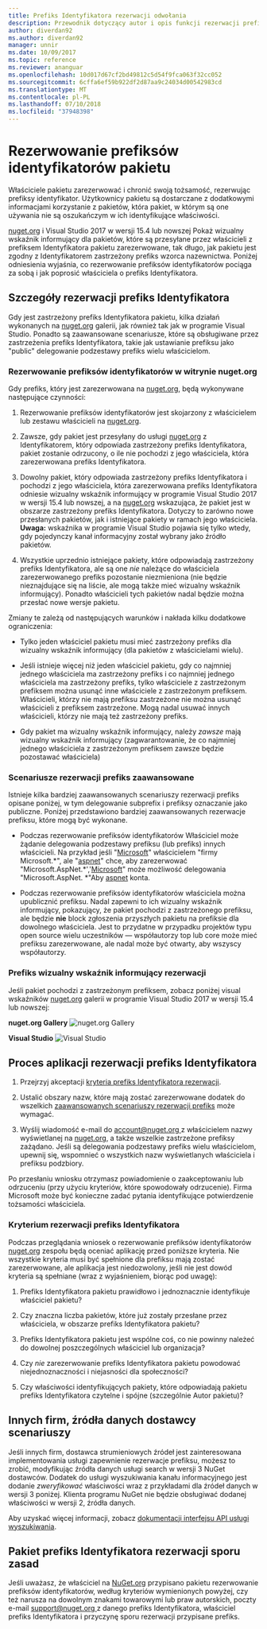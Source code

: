 ```yaml
---
title: Prefiks Identyfikatora rezerwacji odwołania
description: Przewodnik dotyczący autor i opis funkcji rezerwacji prefiks Identyfikatora pakietu.
author: diverdan92
ms.author: diverdan92
manager: unnir
ms.date: 10/09/2017
ms.topic: reference
ms.reviewer: ananguar
ms.openlocfilehash: 10d017d67cf2bd49812c5d54f9fca063f32cc052
ms.sourcegitcommit: 6cffa6ef59b922df2d87aa9c24034d00542983cd
ms.translationtype: MT
ms.contentlocale: pl-PL
ms.lasthandoff: 07/10/2018
ms.locfileid: "37948398"
---
```

# <a name="package-id-prefix-reservation"></a>Rezerwowanie prefiksów identyfikatorów pakietu

Właściciele pakietu zarezerwować i chronić swoją tożsamość, rezerwując prefiksy identyfikator. Użytkownicy pakietu są dostarczane z dodatkowymi informacjami korzystanie z pakietów, która pakiet, w którym są one używania nie są oszukańczym w ich identyfikujące właściwości. 

[nuget.org](https://www.nuget.org/) i Visual Studio 2017 w wersji 15.4 lub nowszej Pokaż wizualny wskaźnik informujący dla pakietów, które są przesyłane przez właścicieli z prefiksem Identyfikatora pakietu zarezerwowane, tak długo, jak pakietu jest zgodny z Identyfikatorem zastrzeżony prefiks wzorca nazewnictwa. Poniżej odniesienia wyjaśnia, co rezerwowanie prefiksów identyfikatorów pociąga za sobą i jak poprosić właściciela o prefiks Identyfikatora.

## <a name="id-prefix-reservation-details"></a>Szczegóły rezerwacji prefiks Identyfikatora

Gdy jest zastrzeżony prefiks Identyfikatora pakietu, kilka działań wykonanych na [nuget.org](https://www.nuget.org/) galerii, jak również tak jak w programie Visual Studio. Ponadto są zaawansowane scenariusze, które są obsługiwane przez zastrzeżenia prefiks Identyfikatora, takie jak ustawianie prefiksu jako "public" delegowanie podzestawy prefiks wielu właścicielom.

### <a name="id-prefix-reservation-on-nugetorg"></a>Rezerwowanie prefiksów identyfikatorów w witrynie nuget.org

Gdy prefiks, który jest zarezerwowana na [nuget.org](https://www.nuget.org/), będą wykonywane następujące czynności:

1. Rezerwowanie prefiksów identyfikatorów jest skojarzony z właścicielem lub zestawu właścicieli na [nuget.org](https://www.nuget.org/).

1. Zawsze, gdy pakiet jest przesyłany do usługi [nuget.org](https://www.nuget.org/) z Identyfikatorem, który odpowiada zastrzeżony prefiks Identyfikatora, pakiet zostanie odrzucony, o ile nie pochodzi z jego właściciela, która zarezerwowana prefiks Identyfikatora.

1. Dowolny pakiet, który odpowiada zastrzeżony prefiks Identyfikatora i pochodzi z jego właściciela, która zarezerwowana prefiks Identyfikatora odniesie wizualny wskaźnik informujący w programie Visual Studio 2017 w wersji 15.4 lub nowszej, a na [nuget.org](https://www.nuget.org/) wskazująca, że pakiet jest w obszarze zastrzeżony prefiks Identyfikatora. Dotyczy to zarówno nowe przesłanych pakietów, jak i istniejące pakiety w ramach jego właściciela. **Uwaga:** wskaźnika w programie Visual Studio pojawia się tylko wtedy, gdy pojedynczy kanał informacyjny został wybrany jako źródło pakietów.

1. Wszystkie uprzednio istniejące pakiety, które odpowiadają zastrzeżony prefiks Identyfikatora, ale są one *nie* należące do właściciela zarezerwowanego prefiks pozostanie niezmieniona (nie będzie nieznajdujące się na liście, ale mogą także mieć wizualny wskaźnik informujący). Ponadto właścicieli tych pakietów nadal będzie można przesłać nowe wersje pakietu.

Zmiany te zależą od następujących warunków i nakłada kilku dodatkowe ograniczenia:

- Tylko jeden właściciel pakietu musi mieć zastrzeżony prefiks dla wizualny wskaźnik informujący (dla pakietów z właścicielami wielu).

- Jeśli istnieje więcej niż jeden właściciel pakietu, gdy co najmniej jednego właściciela ma zastrzeżony prefiks i co najmniej jednego właściciela ma zastrzeżony prefiks, tylko właściciele z zastrzeżonym prefiksem można usunąć inne właściciele z zastrzeżonym prefiksem. Właścicieli, którzy nie mają prefiksu zastrzeżone nie można usunąć właścicieli z prefiksem zastrzeżone. Mogą nadal usuwać innych właścicieli, którzy nie mają też zastrzeżony prefiks.

- Gdy pakiet ma wizualny wskaźnik informujący, należy *zawsze* mają wizualny wskaźnik informujący (zagwarantowanie, że co najmniej jednego właściciela z zastrzeżonym prefiksem zawsze będzie pozostawać właściciela)

### <a name="advanced-prefix-reservation-scenarios"></a>Scenariusze rezerwacji prefiks zaawansowane

Istnieje kilka bardziej zaawansowanych scenariuszy rezerwacji prefiks opisane poniżej, w tym delegowanie subprefix i prefiksy oznaczanie jako publiczne. Poniżej przedstawiono bardziej zaawansowanych rezerwacje prefiksu, które mogą być wykonane. 

- Podczas rezerwowanie prefiksów identyfikatorów Właściciel może żądanie delegowania podzestawy prefiksu (lub prefiks) innych właścicieli. Na przykład jeśli "[Microsoft](https://www.nuget.org/profiles/microsoft)" właścicielem "firmy Microsoft.\*", ale "[aspnet](https://www.nuget.org/profiles/aspnet)" chce, aby zarezerwować "Microsoft.AspNet.\*','[Microsoft](https://www.nuget.org/profiles/microsoft)" może możliwość delegowania "Microsoft.AspNet. \*"Aby [aspnet](https://www.nuget.org/profiles/aspnet) konta.

- Podczas rezerwowanie prefiksów identyfikatorów właściciela można upublicznić prefiksu. Nadal zapewni to ich wizualny wskaźnik informujący, pokazujący, że pakiet pochodzi z zastrzeżonego prefiksu, ale będzie **nie** block zgłoszenia przyszłych pakietu na prefiksie dla dowolnego właściciela. Jest to przydatne w przypadku projektów typu open source wielu uczestników — współautorzy top lub core może mieć prefiksu zarezerwowane, ale nadal może być otwarty, aby wszyscy współautorzy. 

### <a name="prefix-reservation-visual-indicator"></a>Prefiks wizualny wskaźnik informujący rezerwacji

Jeśli pakiet pochodzi z zastrzeżonym prefiksem, zobacz poniżej visual wskaźników [nuget.org](https://www.nuget.org/) galerii w programie Visual Studio 2017 w wersji 15.4 lub nowszej:

**nuget.org Gallery**
![nuget.org Gallery](media/nuget-gallery-reserved-prefix.png)

**Visual Studio**
![Visual Studio](media/visual-studio-reserved-prefix.png)

## <a name="id-prefix-reservation-application-process"></a>Proces aplikacji rezerwacji prefiks Identyfikatora

1. Przejrzyj akceptacji [kryteria prefiks Identyfikatora rezerwacji](#id-prefix-reservation-criteria).

2. Ustalić obszary nazw, które mają zostać zarezerwowane dodatek do wszelkich [zaawansowanych scenariuszy rezerwacji prefiks](#advanced-prefix-reservation-scenarios) może wymagać.

3. Wyślij wiadomość e-mail do [ account@nuget.org ](mailto:account@nuget.org) z właścicielem nazwy wyświetlanej na [nuget.org](https://www.nuget.org/), a także wszelkie zastrzeżone prefiksy zażądano. Jeśli są delegowania podzestawy prefiks wielu właścicielom, upewnij się, wspomnieć o wszystkich nazw wyświetlanych właściciela i prefiksu podzbiory.

Po przesłaniu wniosku otrzymasz powiadomienie o zaakceptowaniu lub odrzuceniu (przy użyciu kryteriów, które spowodowały odrzucenie). Firma Microsoft może być konieczne zadać pytania identyfikujące potwierdzenie tożsamości właściciela.

### <a name="id-prefix-reservation-criteria"></a>Kryterium rezerwacji prefiks Identyfikatora

Podczas przeglądania wniosek o rezerwowanie prefiksów identyfikatorów [nuget.org](https://www.nuget.org/) zespołu będą oceniać aplikację przed poniższe kryteria. Nie wszystkie kryteria musi być spełnione dla prefiksu mają zostać zarezerwowane, ale aplikacja jest niedozwolony, jeśli nie jest dowód kryteria są spełniane (wraz z wyjaśnieniem, biorąc pod uwagę):

1. Prefiks Identyfikatora pakietu prawidłowo i jednoznacznie identyfikuje właściciel pakietu?

1. Czy znaczna liczba pakietów, które już zostały przesłane przez właściciela, w obszarze prefiks Identyfikatora pakietu?

1. Prefiks Identyfikatora pakietu jest wspólne coś, co nie powinny należeć do dowolnej poszczególnych właściciel lub organizacja?

1. Czy *nie* zarezerwowanie prefiks Identyfikatora pakietu powodować niejednoznaczności i niejasności dla społeczności?

1. Czy właściwości identyfikujących pakiety, które odpowiadają pakietu prefiks Identyfikatora czytelne i spójne (szczególnie Autor pakietu)?

## <a name="third-party-feed-provider-scenarios"></a>Innych firm, źródła danych dostawcy scenariuszy

Jeśli innych firm, dostawca strumieniowych źródeł jest zainteresowana implementowania usługi zapewnienie rezerwacje prefiksu, możesz to zrobić, modyfikując źródła danych usługi search w wersji 3 NuGet dostawców. Dodatek do usługi wyszukiwania kanału informacyjnego jest dodanie *zweryfikować* właściwości wraz z przykładami dla źródeł danych w wersji 3 poniżej. Klienta programu NuGet nie będzie obsługiwać dodanej właściwości w wersji 2, źródła danych.

Aby uzyskać więcej informacji, zobacz [dokumentacji interfejsu API usługi wyszukiwania](../api/search-query-service-resource.md).

## <a name="package-id-prefix-reservation-dispute-policy"></a>Pakiet prefiks Identyfikatora rezerwacji sporu zasad
Jeśli uważasz, że właściciel na [NuGet.org](https://www.nuget.org) przypisano pakietu rezerwowanie prefiksów identyfikatorów, według kryteriów wymienionych powyżej, czy też narusza na dowolnym znakami towarowymi lub praw autorskich, poczty e-mail [ support@nuget.org ](mailto:support@nuget.org)z danego prefiks Identyfikatora, właściciel prefiks Identyfikatora i przyczynę sporu rezerwacji przypisane prefiks.

